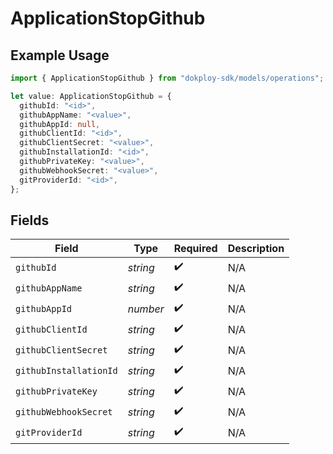 # ApplicationStopGithub

## Example Usage

```typescript
import { ApplicationStopGithub } from "dokploy-sdk/models/operations";

let value: ApplicationStopGithub = {
  githubId: "<id>",
  githubAppName: "<value>",
  githubAppId: null,
  githubClientId: "<id>",
  githubClientSecret: "<value>",
  githubInstallationId: "<id>",
  githubPrivateKey: "<value>",
  githubWebhookSecret: "<value>",
  gitProviderId: "<id>",
};
```

## Fields

| Field                  | Type                   | Required               | Description            |
| ---------------------- | ---------------------- | ---------------------- | ---------------------- |
| `githubId`             | *string*               | :heavy_check_mark:     | N/A                    |
| `githubAppName`        | *string*               | :heavy_check_mark:     | N/A                    |
| `githubAppId`          | *number*               | :heavy_check_mark:     | N/A                    |
| `githubClientId`       | *string*               | :heavy_check_mark:     | N/A                    |
| `githubClientSecret`   | *string*               | :heavy_check_mark:     | N/A                    |
| `githubInstallationId` | *string*               | :heavy_check_mark:     | N/A                    |
| `githubPrivateKey`     | *string*               | :heavy_check_mark:     | N/A                    |
| `githubWebhookSecret`  | *string*               | :heavy_check_mark:     | N/A                    |
| `gitProviderId`        | *string*               | :heavy_check_mark:     | N/A                    |